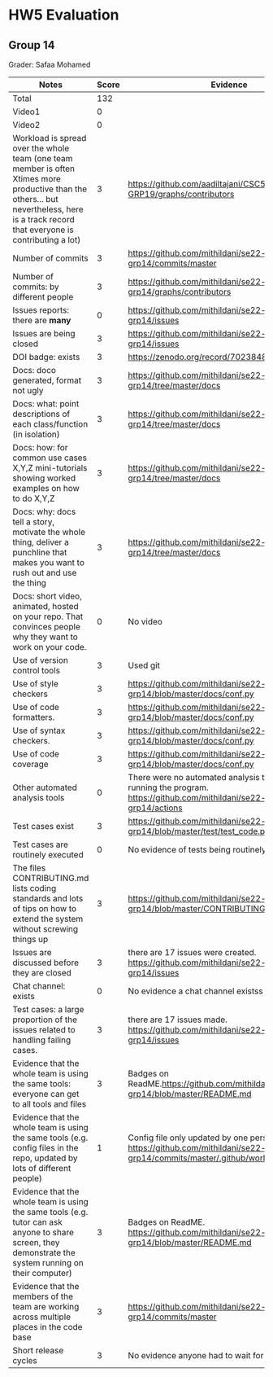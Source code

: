 # HW5 Evaluation  
## Group 14  
Grader: Safaa Mohamed
  

|Notes|Score|Evidence|
|-----|-----|--------|
|Total|132||
|Video1|0|| 
|Video2|0||
|Workload is spread over the whole team (one team member is often Xtimes more productive than the others... but nevertheless, here is a track record that everyone is contributing a lot)|3|https://github.com/aadiltajani/CSC510-HW-GRP19/graphs/contributors |
|Number of commits|3|https://github.com/mithildani/se22-hw1-grp14/commits/master |
|Number of commits: by different people|3|https://github.com/mithildani/se22-hw1-grp14/graphs/contributors |
|Issues reports: there are **many**|0|https://github.com/mithildani/se22-hw1-grp14/issues |
|Issues are being closed|3|https://github.com/mithildani/se22-hw1-grp14/issues |
|DOI badge: exists|3|https://zenodo.org/record/7023848#.YzTweXbMLIU|
|Docs: doco generated, format not ugly |3|https://github.com/mithildani/se22-hw1-grp14/tree/master/docs|
|Docs: what: point descriptions of each class/function (in isolation) |3|https://github.com/mithildani/se22-hw1-grp14/tree/master/docs|
|Docs: how: for common use cases X,Y,Z mini-tutorials showing worked examples on how to do X,Y,Z|3|https://github.com/mithildani/se22-hw1-grp14/tree/master/docs|
|Docs: why: docs tell a story, motivate the whole thing, deliver a punchline that makes you want to rush out and use the thing|3|https://github.com/mithildani/se22-hw1-grp14/tree/master/docs|
|Docs: short video, animated, hosted on your repo. That convinces people why they want to work on your code.|0|No video|
|Use of version control tools|3|Used git|
|Use of style checkers |3|https://github.com/mithildani/se22-hw1-grp14/blob/master/docs/conf.py|
|Use of code formatters. |3|https://github.com/mithildani/se22-hw1-grp14/blob/master/docs/conf.py|
|Use of syntax checkers. |3|https://github.com/mithildani/se22-hw1-grp14/blob/master/docs/conf.py|
|Use of code coverage |3|https://github.com/mithildani/se22-hw1-grp14/blob/master/docs/conf.py|
|Other automated analysis tools|0|There were no automated analysis tools, only running the program. https://github.com/mithildani/se22-hw1-grp14/actions |
|Test cases exist|3|https://github.com/mithildani/se22-hw1-grp14/blob/master/test/test_code.py |
|Test cases are routinely executed|0|No evidence of tests being routinely run|
|The files CONTRIBUTING.md lists coding standards and lots of tips on how to extend the system without screwing things up|3|https://github.com/mithildani/se22-hw1-grp14/blob/master/CONTRIBUTING.md |
|Issues are discussed before they are closed|3|there are 17 issues were created. https://github.com/mithildani/se22-hw1-grp14/issues |
|Chat channel: exists|0|No evidence a chat channel existss|
|Test cases: a large proportion of the issues related to handling failing cases.|3|there are 17 issues made. https://github.com/mithildani/se22-hw1-grp14/issues |
|Evidence that the whole team is using the same tools: everyone can get to all tools and files|3|Badges on ReadME.https://github.com/mithildani/se22-hw1-grp14/blob/master/README.md |
|Evidence that the whole team is using the same tools (e.g. config files in the repo, updated by lots of different people)|1|Config file only updated by one person. https://github.com/mithildani/se22-hw1-grp14/commits/master/.github/workflows |
|Evidence that the whole team is using the same tools (e.g. tutor can ask anyone to share screen, they demonstrate the system running on their computer)|3|Badges on ReadME. https://github.com/mithildani/se22-hw1-grp14/blob/master/README.md |
|Evidence that the members of the team are working across multiple places in the code base|3|https://github.com/mithildani/se22-hw1-grp14/commits/master |
|Short release cycles|3|No evidence anyone had to wait for others to work.|
